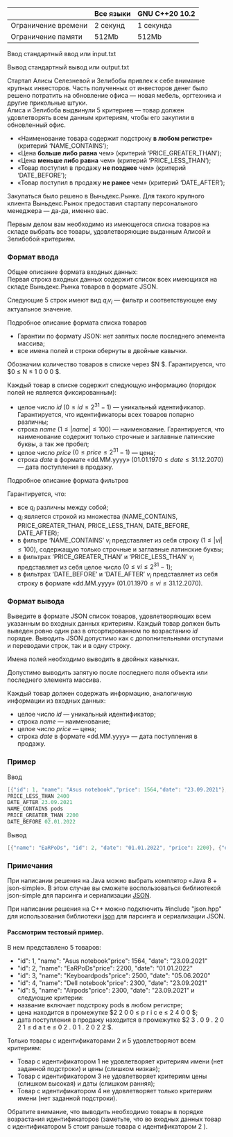 |           	|        Все языки           	|     GNU C++20 10.2        	|
|---------------------	|----------------------------------	|-----------	|
| Ограничение времени 	| 2 секунд                         	| 1 секунда 	|
| Ограничение памяти  	| 512Mb                            	| 512Mb     	|



Ввод стандартный ввод или input.txt

Вывод стандартный вывод или output.txt   


Стартап Алисы Селезневой и Зелибобы привлек к себе внимание крупных инвесторов. 
Часть полученных от инвесторов денег было решено потратить на обновление офиса — новая мебель, оргтехника и другие прикольные штуки.  
Алиса и Зелибоба выдвинули 5 критериев — товар должен удовлетворять всем данным критериям, чтобы его закупили в обновленный офис. 
* «Наименование товара содержит подстроку **в любом регистре**» (критерий ‘NAME_CONTAINS’); 
* «Цена **больше либо равна** чем» (критерий ‘PRICE_GREATER_THAN’); 
* «Цена **меньше либо равна** чем» (критерий ‘PRICE_LESS_THAN’); 
* «Товар поступил в продажу **не позднее** чем» (критерий ‘DATE_BEFORE’); 
* «Товар поступил в продажу **не ранее** чем» (критерий ‘DATE_AFTER’); 

Закупаться было решено в Выньдекс.Рынке. 
Для такого крупного клиента Выньдекс.Рынок предоставил стартапу персонального менеджера — да-да, именно вас. 

Первым делом вам необходимо из имеющегося списка товаров на складе выбрать все товары, удовлетворяющие выданным Алисой и Зелибобой критериям. 

### Формат ввода ###

Общее описание формата входных данных:  
Первая строка входных данных содержит список всех имеющихся на складе Выньдекс.Рынка товаров в формате JSON. 

Следующие 5 строк имеют вид $q_i v_i$ — фильтр и соответствующее ему актуальное значение. 

Подробное описание формата списка товаров 
* Гарантии по формату JSON: нет запятых после последнего элемента массива; 
* все имена полей и строки обернуты в двойные кавычки. 

Обозначим количество товаров в списке через $N $. Гарантируется, что $0 ≤ N ≤ 1 0 0 0 $. 

Каждый товар в списке содержит следующую информацию (порядок полей не является фиксированным): 
* целое число $i d$ $( 0 ≤ i d ≤ 2^{3 1}− 1 )$ — уникальный идентификатор. Гарантируется, что идентификаторы всех товаров попарно различны; 
* строка $n a m e$ $( 1 ≤ | n a m e | ≤ 1 0 0 )$ — наименование. Гарантируется, что наименование содержит только строчные и заглавные латинские буквы, а так же пробел; 
* целое число $p r i c e$ $( 0 ≤ p r i c e ≤ 2^{3 1} − 1 )$ — цена; 
* строка $d a t e$ в формате «dd.MM.yyyy» $( 0 1 . 0 1 . 1 9 7 0 ≤ d a t e ≤ 3 1 . 1 2 . 2 0 7 0 )$ — дата поступления в продажу. 

Подробное описание формата фильтров 

Гарантируется, что: 

* все $q_i$ различны между собой; 
* $q_i$ является строкой из множества (NAME_CONTAINS, PRICE_GREATER_THAN, PRICE_LESS_THAN, DATE_BEFORE, DATE_AFTER); 
* в фильтре ‘NAME_CONTAINS’ $v_i$ представляет из себя строку $( 1 ≤ | v i | ≤ 1 0 0 )$, содержащую только строчные и заглавные латинские буквы; 
* в фильтрах ‘PRICE_GREATER_THAN’ и ‘PRICE_LESS_THAN’ $v_i$ представляет из себя целое число $( 0 ≤ v i ≤ 2^{3 1} − 1 )$; 
* в фильтрах ‘DATE_BEFORE’ и ‘DATE_AFTER’ $v_i$ представляет из себя строку в формате «dd.MM.yyyy» $( 0 1 . 0 1 . 1 9 7 0 ≤ v i ≤ 3 1 . 1 2 . 2 0 7 0 )$. 

### Формат вывода ###

Выведите в формате JSON список товаров, удовлетворяющих всем указанным во входных данных критериям. Каждый товар должен быть выведен ровно один раз в отсортированном по возрастанию $i d$ порядке. Выводить JSON допустимо как c дополнительными отступами и переводами строк, так и в одну строку. 

Имена полей необходимо выводить в двойных кавычках. 

Допустимо выводить запятую после последнего поля объекта или последнего элемента массива. 

Каждый товар должен содержать информацию, аналогичную информации из входных данных: 
* целое число $i d$ — уникальный идентификатор; 
* строка $n a m e$ — наименование; 
* целое число $p r i c e$ — цена; 
* строка $d a t e$ в формате «dd.MM.yyyy» — дата поступления в продажу. 

### Пример ###
Ввод
```objectivec
[{"id": 1, "name": "Asus notebook","price": 1564,"date": "23.09.2021"},{"price": 2500, "id": 3, "date": "05.06.2020", "name": "Keyboardpods" }, {"date": "23.09.2021", "name": "Airpods","id": 5, "price": 2300}, {"name": "EaRPoDs", "id": 2, "date": "01.01.2022", "price": 2200}, { "id": 4, "date": "23.09.2021", "name": "Dell notebook",  "price": 2300}]
PRICE_LESS_THAN 2400
DATE_AFTER 23.09.2021
NAME_CONTAINS pods
PRICE_GREATER_THAN 2200
DATE_BEFORE 02.01.2022

```

Вывод
```objectivec
[{"name": "EaRPoDs", "id": 2, "date": "01.01.2022", "price": 2200}, {"date": "23.09.2021", "name": "Airpods", "id": 5, "price": 2300}]
```
### Примечания ###
При написании решения на Java можно выбрать комплятор «Java 8 + json-simple». 
В этом случае вы сможете воспользоваться библиотекой json-simple для парсинга и сериализации [JSON](https://mvnrepository.com/artifact/com.googlecode.json-simple/json-simple/1.1.1). 

При написании решения на C++ можно подключить #include "json.hpp" для использования библиотеки [json](https://github.com/nlohmann/json) для парсинга и сериализации JSON. 

#### Рассмотрим тестовый пример. ####
В нем представлено 5 товаров: 
* "id": 1, "name": "Asus notebook"price": 1564, "date": "23.09.2021" 
* "id": 2, "name": "EaRPoDs"price": 2200, "date": "01.01.2022" 
* "id": 3, "name": "Keyboardpods"price": 2500, "date": "05.06.2020" 
* "id": 4, "name": "Dell notebook"price": 2300, "date": "23.09.2021" 
* "id": 5, "name": "Airpods"price": 2300, "date": "23.09.2021" 
и следующие критерии: 
* название включает подстроку pods в любом регистре; 
* цена находится в промежутке $2 2 0 0 ≤ p r i c e ≤ 2 4 0 0 $; 
* дата поступления в продажу находится в промежутке $2 3 . 0 9 . 2 0 2 1 ≤ d a t e ≤ 0 2 . 0 1 . 2 0 2 2 $. 

Только товары с идентификаторами 2 и 5 удовлетворяют всем критериям: 
* Товар с идентификатором 1 не удовлетворяет критериям имени (нет заданной подстроки) и цены (слишком низкая); 
* Товар с идентификатором 3 не удовлетворяет критериям цены (слишком высокая) и даты (слишком ранняя); 
* Товар с идентификатором 4 не удовлетворяет только критериям имени (нет заданной подстроки). 

Обратите внимание, что выводить необходимо товары в порядке возрастания идентификаторов (заметьте, что во входных данных товар с идентификатором 5 стоит раньше товара с идентификатором 2 ).
